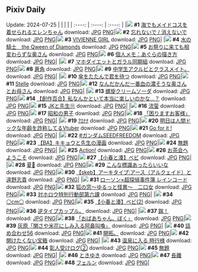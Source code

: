 ## Pixiv Daily
Update: 2024-07-25
|      |      |      |
| :----: | :----: | :----: |
|![](https://pixiv.microyu.workers.dev/c/240x480/img-master/img/2024/07/23/00/00/25/120784216_p0_master1200.jpg) **#1** [海でもメイドコスを着せられるエレンちゃん](https://www.pixiv.net/artworks/120784216) download: [JPG](https://pixiv.microyu.workers.dev/img-original/img/2024/07/23/00/00/25/120784216_p0.jpg) [PNG](https://pixiv.microyu.workers.dev/img-original/img/2024/07/23/00/00/25/120784216_p0.png)|![](https://pixiv.microyu.workers.dev/c/240x480/img-master/img/2024/07/23/00/30/03/120785345_p0_master1200.jpg) **#2** [忘れないで / 消えないで](https://www.pixiv.net/artworks/120785345) download: [JPG](https://pixiv.microyu.workers.dev/img-original/img/2024/07/23/00/30/03/120785345_p0.jpg) [PNG](https://pixiv.microyu.workers.dev/img-original/img/2024/07/23/00/30/03/120785345_p0.png)|![](https://pixiv.microyu.workers.dev/c/240x480/img-master/img/2024/07/24/00/00/14/120826063_p0_master1200.jpg) **#3** [VIVIENNE GIRL](https://www.pixiv.net/artworks/120826063) download: [JPG](https://pixiv.microyu.workers.dev/img-original/img/2024/07/24/00/00/14/120826063_p0.jpg) [PNG](https://pixiv.microyu.workers.dev/img-original/img/2024/07/24/00/00/14/120826063_p0.png)|
|![](https://pixiv.microyu.workers.dev/c/240x480/img-master/img/2024/07/23/00/00/28/120784234_p0_master1200.jpg) **#4** [水の騎士　the Qween of Diamonds](https://www.pixiv.net/artworks/120784234) download: [JPG](https://pixiv.microyu.workers.dev/img-original/img/2024/07/23/00/00/28/120784234_p0.jpg) [PNG](https://pixiv.microyu.workers.dev/img-original/img/2024/07/23/00/00/28/120784234_p0.png)|![](https://pixiv.microyu.workers.dev/c/240x480/img-master/img/2024/07/23/00/06/21/120784614_p0_master1200.jpg) **#5** [お祭りに来ても相変わらずな奥さん](https://www.pixiv.net/artworks/120784614) download: [JPG](https://pixiv.microyu.workers.dev/img-original/img/2024/07/23/00/06/21/120784614_p0.jpg) [PNG](https://pixiv.microyu.workers.dev/img-original/img/2024/07/23/00/06/21/120784614_p0.png)|![](https://pixiv.microyu.workers.dev/c/240x480/img-master/img/2024/07/23/06/00/05/120797075_p0_master1200.jpg) **#6** [個人メモ：あぐらの描き方](https://www.pixiv.net/artworks/120797075) download: [JPG](https://pixiv.microyu.workers.dev/img-original/img/2024/07/23/06/00/05/120797075_p0.jpg) [PNG](https://pixiv.microyu.workers.dev/img-original/img/2024/07/23/06/00/05/120797075_p0.png)|
|![](https://pixiv.microyu.workers.dev/c/240x480/img-master/img/2024/07/23/19/00/57/120817105_p0_master1200.jpg) **#7** [マホダイエットとガラル同期組](https://www.pixiv.net/artworks/120817105) download: [JPG](https://pixiv.microyu.workers.dev/img-original/img/2024/07/23/19/00/57/120817105_p0.jpg) [PNG](https://pixiv.microyu.workers.dev/img-original/img/2024/07/23/19/00/57/120817105_p0.png)|![](https://pixiv.microyu.workers.dev/c/240x480/img-master/img/2024/07/24/00/00/22/120826101_p0_master1200.jpg) **#8** [蒼角](https://www.pixiv.net/artworks/120826101) download: [JPG](https://pixiv.microyu.workers.dev/img-original/img/2024/07/24/00/00/22/120826101_p0.jpg) [PNG](https://pixiv.microyu.workers.dev/img-original/img/2024/07/24/00/00/22/120826101_p0.png)|![](https://pixiv.microyu.workers.dev/c/240x480/img-master/img/2024/07/24/05/55/57/120832185_p0_master1200.jpg) **#9** [中学生アクルビとクラスメイト。](https://www.pixiv.net/artworks/120832185) download: [JPG](https://pixiv.microyu.workers.dev/img-original/img/2024/07/24/05/55/57/120832185_p0.jpg) [PNG](https://pixiv.microyu.workers.dev/img-original/img/2024/07/24/05/55/57/120832185_p0.png)|
|![](https://pixiv.microyu.workers.dev/c/240x480/img-master/img/2024/07/24/00/30/01/120827230_p0_master1200.jpg) **#10** [傘をたたんで君を待つ](https://www.pixiv.net/artworks/120827230) download: [JPG](https://pixiv.microyu.workers.dev/img-original/img/2024/07/24/00/30/01/120827230_p0.jpg) [PNG](https://pixiv.microyu.workers.dev/img-original/img/2024/07/24/00/30/01/120827230_p0.png)|![](https://pixiv.microyu.workers.dev/c/240x480/img-master/img/2024/07/23/00/00/39/120784276_p0_master1200.jpg) **#11** [Stelle](https://www.pixiv.net/artworks/120784276) download: [JPG](https://pixiv.microyu.workers.dev/img-original/img/2024/07/23/00/00/39/120784276_p0.jpg) [PNG](https://pixiv.microyu.workers.dev/img-original/img/2024/07/23/00/00/39/120784276_p0.png)|![](https://pixiv.microyu.workers.dev/c/240x480/img-master/img/2024/07/24/00/07/12/120826563_p0_master1200.jpg) **#12** [なんだかんだ一番血の濃そうな奥さんとお母さん](https://www.pixiv.net/artworks/120826563) download: [JPG](https://pixiv.microyu.workers.dev/img-original/img/2024/07/24/00/07/12/120826563_p0.jpg) [PNG](https://pixiv.microyu.workers.dev/img-original/img/2024/07/24/00/07/12/120826563_p0.png)|
|![](https://pixiv.microyu.workers.dev/c/240x480/img-master/img/2024/07/24/23/13/28/120852571_p0_master1200.jpg) **#13** [螺旋クリームソーダ](https://www.pixiv.net/artworks/120852571) download: [JPG](https://pixiv.microyu.workers.dev/img-original/img/2024/07/24/23/13/28/120852571_p0.jpg) [PNG](https://pixiv.microyu.workers.dev/img-original/img/2024/07/24/23/13/28/120852571_p0.png)|![](https://pixiv.microyu.workers.dev/c/240x480/img-master/img/2024/07/24/18/27/58/120843896_p0_master1200.jpg) **#14** [【創作百合】私なんかといて本当に楽しいのかな…？](https://www.pixiv.net/artworks/120843896) download: [JPG](https://pixiv.microyu.workers.dev/img-original/img/2024/07/24/18/27/58/120843896_p0.jpg) [PNG](https://pixiv.microyu.workers.dev/img-original/img/2024/07/24/18/27/58/120843896_p0.png)|![](https://pixiv.microyu.workers.dev/c/240x480/img-master/img/2024/07/23/00/36/22/120785552_p0_master1200.jpg) **#15** [JKと先生⑪](https://www.pixiv.net/artworks/120785552) download: [JPG](https://pixiv.microyu.workers.dev/img-original/img/2024/07/23/00/36/22/120785552_p0.jpg) [PNG](https://pixiv.microyu.workers.dev/img-original/img/2024/07/23/00/36/22/120785552_p0.png)|
|![](https://pixiv.microyu.workers.dev/c/240x480/img-master/img/2024/07/24/02/52/29/120830197_p0_master1200.jpg) **#16** [流萤](https://www.pixiv.net/artworks/120830197) download: [JPG](https://pixiv.microyu.workers.dev/img-original/img/2024/07/24/02/52/29/120830197_p0.jpg) [PNG](https://pixiv.microyu.workers.dev/img-original/img/2024/07/24/02/52/29/120830197_p0.png)|![](https://pixiv.microyu.workers.dev/c/240x480/img-master/img/2024/07/24/00/50/59/120827854_p0_master1200.jpg) **#17** [昭和の男子](https://www.pixiv.net/artworks/120827854) download: [JPG](https://pixiv.microyu.workers.dev/img-original/img/2024/07/24/00/50/59/120827854_p0.jpg) [PNG](https://pixiv.microyu.workers.dev/img-original/img/2024/07/24/00/50/59/120827854_p0.png)|![](https://pixiv.microyu.workers.dev/c/240x480/img-master/img/2024/07/23/18/06/16/120815820_p0_master1200.jpg) **#18** [「困りますお客様」](https://www.pixiv.net/artworks/120815820) download: [JPG](https://pixiv.microyu.workers.dev/img-original/img/2024/07/23/18/06/16/120815820_p0.jpg) [PNG](https://pixiv.microyu.workers.dev/img-original/img/2024/07/23/18/06/16/120815820_p0.png)|
|![](https://pixiv.microyu.workers.dev/c/240x480/img-master/img/2024/07/23/04/09/05/120793320_p0_master1200.jpg) **#19** [ｱﾛﾅﾅ](https://www.pixiv.net/artworks/120793320) download: [JPG](https://pixiv.microyu.workers.dev/img-original/img/2024/07/23/04/09/05/120793320_p0.jpg) [PNG](https://pixiv.microyu.workers.dev/img-original/img/2024/07/23/04/09/05/120793320_p0.png)|![](https://pixiv.microyu.workers.dev/c/240x480/img-master/img/2024/07/23/20/03/55/120818693_p0_master1200.jpg) **#20** [明日は人間ドックな年齢を詐称してるVtuber](https://www.pixiv.net/artworks/120818693) download: [JPG](https://pixiv.microyu.workers.dev/img-original/img/2024/07/23/20/03/55/120818693_p0.jpg) [PNG](https://pixiv.microyu.workers.dev/img-original/img/2024/07/23/20/03/55/120818693_p0.png)|![](https://pixiv.microyu.workers.dev/c/240x480/img-master/img/2024/07/24/00/00/25/120826110_p0_master1200.jpg) **#21** [Go for it !](https://www.pixiv.net/artworks/120826110) download: [JPG](https://pixiv.microyu.workers.dev/img-original/img/2024/07/24/00/00/25/120826110_p0.jpg) [PNG](https://pixiv.microyu.workers.dev/img-original/img/2024/07/24/00/00/25/120826110_p0.png)|
|![](https://pixiv.microyu.workers.dev/c/240x480/img-master/img/2024/07/23/09/38/02/120806058_p0_master1200.jpg) **#22** [#ガンダムSEEDFREEDOM](https://www.pixiv.net/artworks/120806058) download: [JPG](https://pixiv.microyu.workers.dev/img-original/img/2024/07/23/09/38/02/120806058_p0.jpg) [PNG](https://pixiv.microyu.workers.dev/img-original/img/2024/07/23/09/38/02/120806058_p0.png)|![](https://pixiv.microyu.workers.dev/c/240x480/img-master/img/2024/07/24/18/49/09/120844424_p0_master1200.jpg) **#23** [【BA】キキョウと先生の漫画](https://www.pixiv.net/artworks/120844424) download: [JPG](https://pixiv.microyu.workers.dev/img-original/img/2024/07/24/18/49/09/120844424_p0.jpg) [PNG](https://pixiv.microyu.workers.dev/img-original/img/2024/07/24/18/49/09/120844424_p0.png)|![](https://pixiv.microyu.workers.dev/c/240x480/img-master/img/2024/07/23/20/27/24/120819291_p0_master1200.jpg) **#24** [無題](https://www.pixiv.net/artworks/120819291) download: [JPG](https://pixiv.microyu.workers.dev/img-original/img/2024/07/23/20/27/24/120819291_p0.jpg) [PNG](https://pixiv.microyu.workers.dev/img-original/img/2024/07/23/20/27/24/120819291_p0.png)|
|![](https://pixiv.microyu.workers.dev/c/240x480/img-master/img/2024/07/24/01/05/31/120828253_p0_master1200.jpg) **#25** [Action!](https://www.pixiv.net/artworks/120828253) download: [JPG](https://pixiv.microyu.workers.dev/img-original/img/2024/07/24/01/05/31/120828253_p0.jpg) [PNG](https://pixiv.microyu.workers.dev/img-original/img/2024/07/24/01/05/31/120828253_p0.png)|![](https://pixiv.microyu.workers.dev/c/240x480/img-master/img/2024/07/23/00/26/49/120785259_p0_master1200.jpg) **#26** [お茶会へようこそ](https://www.pixiv.net/artworks/120785259) download: [JPG](https://pixiv.microyu.workers.dev/img-original/img/2024/07/23/00/26/49/120785259_p0.jpg) [PNG](https://pixiv.microyu.workers.dev/img-original/img/2024/07/23/00/26/49/120785259_p0.png)|![](https://pixiv.microyu.workers.dev/c/240x480/img-master/img/2024/07/23/21/04/31/120820490_p0_master1200.jpg) **#27** [【小春と湊】ベビ](https://www.pixiv.net/artworks/120820490) download: [JPG](https://pixiv.microyu.workers.dev/img-original/img/2024/07/23/21/04/31/120820490_p0.jpg) [PNG](https://pixiv.microyu.workers.dev/img-original/img/2024/07/23/21/04/31/120820490_p0.png)|
|![](https://pixiv.microyu.workers.dev/c/240x480/img-master/img/2024/07/24/12/02/49/120836992_p0_master1200.jpg) **#28** [夏🍦](https://www.pixiv.net/artworks/120836992) download: [JPG](https://pixiv.microyu.workers.dev/img-original/img/2024/07/24/12/02/49/120836992_p0.jpg) [PNG](https://pixiv.microyu.workers.dev/img-original/img/2024/07/24/12/02/49/120836992_p0.png)|![](https://pixiv.microyu.workers.dev/c/240x480/img-master/img/2024/07/23/16/51/35/120814179_p0_master1200.jpg) **#29** [こんな標識あったらいいな](https://www.pixiv.net/artworks/120814179) download: [JPG](https://pixiv.microyu.workers.dev/img-original/img/2024/07/23/16/51/35/120814179_p0.jpg) [PNG](https://pixiv.microyu.workers.dev/img-original/img/2024/07/23/16/51/35/120814179_p0.png)|![](https://pixiv.microyu.workers.dev/c/240x480/img-master/img/2024/07/23/16/31/23/120813846_p0_master1200.jpg) **#30** [【skeb】アーキタイプ:アース（アルクェイド）と遠野志貴](https://www.pixiv.net/artworks/120813846) download: [JPG](https://pixiv.microyu.workers.dev/img-original/img/2024/07/23/16/31/23/120813846_p0.jpg) [PNG](https://pixiv.microyu.workers.dev/img-original/img/2024/07/23/16/31/23/120813846_p0.png)|
|![](https://pixiv.microyu.workers.dev/c/240x480/img-master/img/2024/07/24/00/00/53/120826208_p0_master1200.jpg) **#31** [ローソン×超探偵事件簿 レインコード](https://www.pixiv.net/artworks/120826208) download: [JPG](https://pixiv.microyu.workers.dev/img-original/img/2024/07/24/00/00/53/120826208_p0.jpg) [PNG](https://pixiv.microyu.workers.dev/img-original/img/2024/07/24/00/00/53/120826208_p0.png)|![](https://pixiv.microyu.workers.dev/c/240x480/img-master/img/2024/07/24/16/10/46/120840968_master1200.jpg) **#32** [狐の窓～ゆるっと怪異～　二口女](https://www.pixiv.net/artworks/120840968) download: [JPG](https://pixiv.microyu.workers.dev/img-original/img/2024/07/24/16/10/46/120840968.jpg) [PNG](https://pixiv.microyu.workers.dev/img-original/img/2024/07/24/16/10/46/120840968.png)|![](https://pixiv.microyu.workers.dev/c/240x480/img-master/img/2024/07/23/20/26/22/120819269_p0_master1200.jpg) **#33** [対ホロウ特別行動部第六課](https://www.pixiv.net/artworks/120819269) download: [JPG](https://pixiv.microyu.workers.dev/img-original/img/2024/07/23/20/26/22/120819269_p0.jpg) [PNG](https://pixiv.microyu.workers.dev/img-original/img/2024/07/23/20/26/22/120819269_p0.png)|
|![](https://pixiv.microyu.workers.dev/c/240x480/img-master/img/2024/07/23/21/07/51/120820599_p0_master1200.jpg) **#34** [⚪️cm⚪️](https://www.pixiv.net/artworks/120820599) download: [JPG](https://pixiv.microyu.workers.dev/img-original/img/2024/07/23/21/07/51/120820599_p0.jpg) [PNG](https://pixiv.microyu.workers.dev/img-original/img/2024/07/23/21/07/51/120820599_p0.png)|![](https://pixiv.microyu.workers.dev/c/240x480/img-master/img/2024/07/23/21/05/55/120820540_p0_master1200.jpg) **#35** [【小春と湊】ベビ(2)](https://www.pixiv.net/artworks/120820540) download: [JPG](https://pixiv.microyu.workers.dev/img-original/img/2024/07/23/21/05/55/120820540_p0.jpg) [PNG](https://pixiv.microyu.workers.dev/img-original/img/2024/07/23/21/05/55/120820540_p0.png)|![](https://pixiv.microyu.workers.dev/c/240x480/img-master/img/2024/07/24/21/28/45/120849035_p0_master1200.jpg) **#36** [逆タイプカップル。](https://www.pixiv.net/artworks/120849035) download: [JPG](https://pixiv.microyu.workers.dev/img-original/img/2024/07/24/21/28/45/120849035_p0.jpg) [PNG](https://pixiv.microyu.workers.dev/img-original/img/2024/07/24/21/28/45/120849035_p0.png)|
|![](https://pixiv.microyu.workers.dev/c/240x480/img-master/img/2024/07/23/15/58/22/120813265_p0_master1200.jpg) **#37** [踹！](https://www.pixiv.net/artworks/120813265) download: [JPG](https://pixiv.microyu.workers.dev/img-original/img/2024/07/23/15/58/22/120813265_p0.jpg) [PNG](https://pixiv.microyu.workers.dev/img-original/img/2024/07/23/15/58/22/120813265_p0.png)|![](https://pixiv.microyu.workers.dev/c/240x480/img-master/img/2024/07/23/21/12/30/120820746_p0_master1200.jpg) **#38** [「おばあちゃん、ぼく」](https://www.pixiv.net/artworks/120820746) download: [JPG](https://pixiv.microyu.workers.dev/img-original/img/2024/07/23/21/12/30/120820746_p0.jpg) [PNG](https://pixiv.microyu.workers.dev/img-original/img/2024/07/23/21/12/30/120820746_p0.png)|![](https://pixiv.microyu.workers.dev/c/240x480/img-master/img/2024/07/23/17/46/25/120815259_p0_master1200.jpg) **#39** [灰原「閑さや米花にしみ入る阿鼻叫喚」](https://www.pixiv.net/artworks/120815259) download: [JPG](https://pixiv.microyu.workers.dev/img-original/img/2024/07/23/17/46/25/120815259_p0.jpg) [PNG](https://pixiv.microyu.workers.dev/img-original/img/2024/07/23/17/46/25/120815259_p0.png)|
|![](https://pixiv.microyu.workers.dev/c/240x480/img-master/img/2024/07/23/00/24/35/120785191_p0_master1200.jpg) **#40** [詰め合わせ56](https://www.pixiv.net/artworks/120785191) download: [JPG](https://pixiv.microyu.workers.dev/img-original/img/2024/07/23/00/24/35/120785191_p0.jpg) [PNG](https://pixiv.microyu.workers.dev/img-original/img/2024/07/23/00/24/35/120785191_p0.png)|![](https://pixiv.microyu.workers.dev/c/240x480/img-master/img/2024/07/24/03/48/23/120830856_p0_master1200.jpg) **#41** [開拓。](https://www.pixiv.net/artworks/120830856) download: [JPG](https://pixiv.microyu.workers.dev/img-original/img/2024/07/24/03/48/23/120830856_p0.jpg) [PNG](https://pixiv.microyu.workers.dev/img-original/img/2024/07/24/03/48/23/120830856_p0.png)|![](https://pixiv.microyu.workers.dev/c/240x480/img-master/img/2024/07/23/20/44/21/120819754_p0_master1200.jpg) **#42** [開けたくない宝箱](https://www.pixiv.net/artworks/120819754) download: [JPG](https://pixiv.microyu.workers.dev/img-original/img/2024/07/23/20/44/21/120819754_p0.jpg) [PNG](https://pixiv.microyu.workers.dev/img-original/img/2024/07/23/20/44/21/120819754_p0.png)|
|![](https://pixiv.microyu.workers.dev/c/240x480/img-master/img/2024/07/23/16/33/08/120813882_p0_master1200.jpg) **#43** [温泉に入る 時行様](https://www.pixiv.net/artworks/120813882) download: [JPG](https://pixiv.microyu.workers.dev/img-original/img/2024/07/23/16/33/08/120813882_p0.jpg) [PNG](https://pixiv.microyu.workers.dev/img-original/img/2024/07/23/16/33/08/120813882_p0.png)|![](https://pixiv.microyu.workers.dev/c/240x480/img-master/img/2024/07/23/22/24/55/120823027_p0_master1200.jpg) **#44** [彰人受けログ②](https://www.pixiv.net/artworks/120823027) download: [JPG](https://pixiv.microyu.workers.dev/img-original/img/2024/07/23/22/24/55/120823027_p0.jpg) [PNG](https://pixiv.microyu.workers.dev/img-original/img/2024/07/23/22/24/55/120823027_p0.png)|![](https://pixiv.microyu.workers.dev/c/240x480/img-master/img/2024/07/23/01/21/52/120786924_p0_master1200.jpg) **#45** [無題](https://www.pixiv.net/artworks/120786924) download: [JPG](https://pixiv.microyu.workers.dev/img-original/img/2024/07/23/01/21/52/120786924_p0.jpg) [PNG](https://pixiv.microyu.workers.dev/img-original/img/2024/07/23/01/21/52/120786924_p0.png)|
|![](https://pixiv.microyu.workers.dev/c/240x480/img-master/img/2024/07/23/18/57/25/120816944_p0_master1200.jpg) **#46** [ときゆき](https://www.pixiv.net/artworks/120816944) download: [JPG](https://pixiv.microyu.workers.dev/img-original/img/2024/07/23/18/57/25/120816944_p0.jpg) [PNG](https://pixiv.microyu.workers.dev/img-original/img/2024/07/23/18/57/25/120816944_p0.png)|![](https://pixiv.microyu.workers.dev/c/240x480/img-master/img/2024/07/23/10/00/01/120806893_p0_master1200.jpg) **#47** [長離](https://www.pixiv.net/artworks/120806893) download: [JPG](https://pixiv.microyu.workers.dev/img-original/img/2024/07/23/10/00/01/120806893_p0.jpg) [PNG](https://pixiv.microyu.workers.dev/img-original/img/2024/07/23/10/00/01/120806893_p0.png)|![](https://pixiv.microyu.workers.dev/c/240x480/img-master/img/2024/07/23/02/14/16/120788843_p0_master1200.jpg) **#48** [フェルン](https://www.pixiv.net/artworks/120788843) download: [JPG](https://pixiv.microyu.workers.dev/img-original/img/2024/07/23/02/14/16/120788843_p0.jpg) [PNG](https://pixiv.microyu.workers.dev/img-original/img/2024/07/23/02/14/16/120788843_p0.png)|
